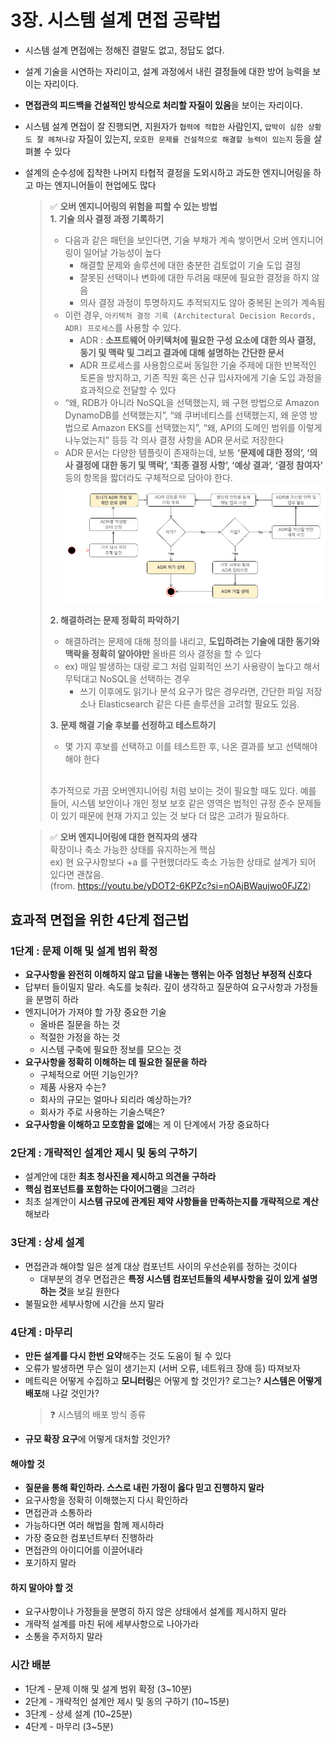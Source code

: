 # 3장. 시스템 설계 면접 공략법
- 시스템 설계 면접에는 정해진 결말도 없고, 정답도 없다.
- 설계 기술을 시연하는 자리이고, 설계 과정에서 내린 결정들에 대한 방어 능력을 보이는 자리이다.
- **면접관의 피드백을 건설적인 방식으로 처리할 자질이 있음**을 보이는 자리이다.
- 시스템 설계 면접이 잘 진행되면, 지원자가 `협력에 적합한` 사람인지, `압박이 심한 상황도 잘 헤쳐나갈` 자질이 있는지, `모호한 문제를 건설적으로 해결할 능력이 있는지` 등을 살펴볼 수 있다
- 설계의 순수성에 집착한 나머지 타협적 결정을 도외시하고 과도한 엔지니어링을 하고 마는 엔지니어들이 현업에도 많다
  > ✅ **오버 엔지니어링의 위험을 피할 수 있는 방법** <br>
  > **1. 기술 의사 결정 과정 기록하기**
  > - 다음과 같은 패턴을 보인다면, 기술 부채가 계속 쌓이면서 오버 엔지니어링이 일어날 가능성이 높다
  >   - 해결할 문제와 솔루션에 대한 충분한 검토없이 기술 도입 결정
  >   - 잘못된 선택이나 변화에 대한 두려움 때문에 필요한 결정을 하지 않음
  >   - 의사 결정 과정이 투명하지도 추적되지도 않아 중복된 논의가 계속됨<br>
  > - 이런 경우, `아키텍처 결정 기록 (Architectural Decision Records, ADR) 프로세스`를 사용할 수 있다. 
  >   - ADR : **소프트웨어 아키텍처에 필요한 구성 요소에 대한 의사 결정, 동기 및 맥락 및 그리고 결과에 대해 설명하는 간단한 문서**
  >   - ADR 프로세스를 사용함으로써 동일한 기술 주제에 대한 반복적인 토론을 방지하고, 기존 직원 혹은 신규 입사자에게 기술 도입 과정을 효과적으로 전달할 수 있다
  > - “왜, RDB가 아니라 NoSQL을 선택했는지, 왜 구현 방법으로 Amazon DynamoDB를 선택했는지”, “왜 쿠버네티스를 선택했는지, 왜 운영 방법으로 Amazon EKS를 선택했는지”, “왜, API의 도메인 범위를 이렇게 나누었는지” 등등 각 의사 결정 사항을 ADR 문서로 저장한다
  > - ADR 문서는 다양한 템플릿이 존재하는데, 보통 **‘문제에 대한 정의’, ‘의사 결정에 대한 동기 및 맥락’, ‘최종 결정 사항’, ‘예상 결과’, ‘결정 참여자’** 등의 항목을 짧더라도 구체적으로 담아야 한다.
  >     ![alt text](image.png)
  > 
  > **2. 해결하려는 문제 정확히 파악하기**
  > - 해결하려는 문제에 대해 정의를 내리고, **도입하려는 기술에 대한 동기와 맥락을 정확히 알아야만** 올바른 의사 결정을 할 수 있다
  > - ex) 매일 발생하는 대량 로그 처럼 일회적인 쓰기 사용량이 높다고 해서 무턱대고 NoSQL을 선택하는 경우
  >   - 쓰기 이후에도 읽기나 분석 요구가 많은 경우라면, 간단한 파일 저장소나 Elasticsearch 같은 다른 솔루션을 고려할 필요도 있음. 
  > 
  > **3. 문제 해결 기술 후보를 선정하고 테스트하기**
  > - 몇 가지 후보를 선택하고 이를 테스트한 후, 나온 결과를 보고 선택해야 해야 한다
  > <br>
  > 
  > 추가적으로 가끔 오버엔지니어링 처럼 보이는 것이 필요할 때도 있다. 예를 들어, 시스템 보안이나 개인 정보 보호 같은 영역은 법적인 규정 준수 문제들이 있기 때문에 현재 가지고 있는 것 보다 더 많은 고려가 필요하다.

  > ✅ **오버 엔지니어링에 대한 현직자의 생각** <br>
  > 확장이나 축소 가능한 상태를 유지하는게 핵심<br>
  > ex) 현 요구사항보다 +a 를 구현했더라도 축소 가능한 상태로 설계가 되어 있다면 괜찮음.<br> (from. https://youtu.be/yDOT2-6KPZc?si=nOAjBWaujwo0FJZ2)

## 효과적 면접을 위한 4단계 접근법
### 1단계 : 문제 이해 및 설계 범위 확정
- **요구사항을 완전히 이해하지 않고 답을 내놓는 행위는 아주 엄청난 부정적 신호다**
- 답부터 들이밀지 말라. 속도를 늦춰라. 깊이 생각하고 질문하여 요구사항과 가정들을 분명히 하라
- 엔지니어가 가져야 할 가장 중요한 기술
  - 올바른 질문을 하는 것  
  - 적절한 가정을 하는 것
  - 시스템 구축에 필요한 정보를 모으는 것
- **요구사항을 정확히 이해하는 데 필요한 질문을 하라**
  - 구체적으로 어떤 기능인가?
  - 제품 사용자 수는?
  - 회사의 규모는 얼마나 되리라 예상하는가?
  - 회사가 주로 사용하는 기술스택은?
- **요구사항을 이해하고 모호함을 없애**는 게 이 단계에서 가장 중요하다

### 2단계 : 개략적인 설계안 제시 및 동의 구하기
- 설계안에 대한 **최초 청사진을 제시하고 의견을 구하라**
- **핵심 컴포넌트를 포함하는 다이어그램**을 그려라
- 최초 설계안이 **시스템 규모에 관계된 제약 사항들을 만족하는지를 개략적으로 계산**해보라

### 3단계 : 상세 설계
- 면접관과 해야할 일은 설계 대상 컴포넌트 사이의 우선순위를 정하는 것이다
  - 대부분의 경우 면접관은 **특정 시스템 컴포넌트들의 세부사항을 깊이 있게 설명하는 것**을 보길 원한다
- 불필요한 세부사항에 시간을 쓰지 말라

### 4단계 : 마무리
- **만든 설계를 다시 한번 요약**해주는 것도 도움이 될 수 있다
- 오류가 발생하면 무슨 일이 생기는지 (서버 오류, 네트워크 장애 등) 따져보자
- 메트릭은 어떻게 수집하고 **모니터링**은 어떻게 할 것인가? 로그는? **시스템은 어떻게 배포**해 나갈 것인가?
  > ❓ 시스템의 배포 방식 종류
- **규모 확장 요구**에 어떻게 대처할 것인가?

#### 해야할 것
- **질문을 통해 확인하라. 스스로 내린 가정이 옳다 믿고 진행하지 말라**
- 요구사항을 정확히 이해했는지 다시 확인하라
- 면접관과 소통하라
- 가능하다면 여러 해법을 함께 제시하라
- 가장 중요한 컴포넌트부터 진행하라
- 면접관의 아이디어를 이끌어내라
- 포기하지 말라

#### 하지 말아야 할 것
- 요구사항이나 가정들을 분명히 하지 않은 상태에서 설계를 제시하지 말라
- 개략적 설계를 마친 뒤에 세부사항으로 나아가라
- 소통을 주저하지 말라

### 시간 배분
- 1단계 - 문제 이해 및 설계 범위 확정 (3~10분)
- 2단계 - 개략적인 설계안 제시 및 동의 구하기 (10~15분)
- 3단계 - 상세 설계 (10~25분)
- 4단계 - 마무리 (3~5분)
